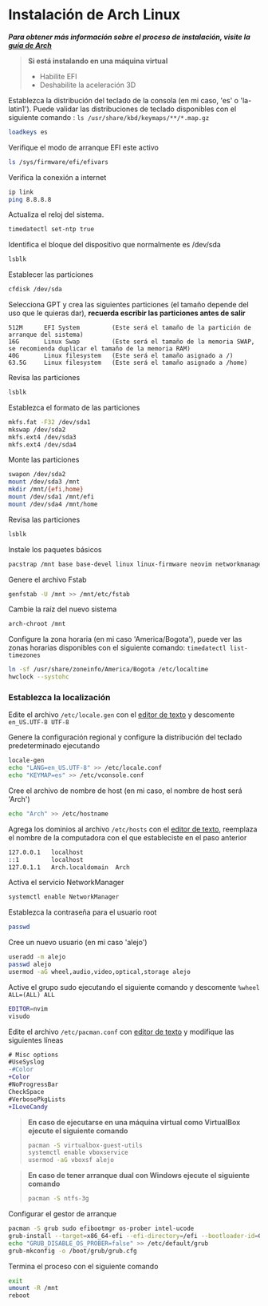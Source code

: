 # Instalación de Arch Linux

***Para obtener más información sobre el proceso de instalación, visite la [guía de Arch](https://wiki.archlinux.org/title/Installation_guide)***

>**Si está instalando en una máquina virtual**
>- Habilite EFI
>- Deshabilite la aceleración 3D

Establezca la distribución del teclado de la consola (en mi caso, 'es' o 'la-latin1'). Puede validar las distribuciones de teclado disponibles con el siguiente comando : `ls /usr/share/kbd/keymaps/**/*.map.gz`
```bash
loadkeys es
```

Verifique el modo de arranque EFI este activo
```bash
ls /sys/firmware/efi/efivars
```

Verifica la conexión a internet
```bash
ip link
ping 8.8.8.8
```

Actualiza el reloj del sistema.
```bash
timedatectl set-ntp true
```

Identifica el bloque del dispositivo que normalmente es /dev/sda
```bash
lsblk
```

Establecer las particiones
```bash
cfdisk /dev/sda
```

Selecciona GPT y crea las siguientes particiones (el tamaño depende del uso que le quieras dar), **recuerda escribir las particiones antes de salir**
```
512M      EFI System         (Este será el tamaño de la partición de arranque del sistema)
16G       Linux Swap         (Este será el tamaño de la memoria SWAP, se recomienda duplicar el tamaño de la memoria RAM)
40G       Linux filesystem   (Este será el tamaño asignado a /)
63.5G     Linux filesystem   (Este será el tamaño asignado a /home)
```

Revisa las particiones
```bash
lsblk
```

Establezca el formato de las particiones
```bash
mkfs.fat -F32 /dev/sda1
mkswap /dev/sda2
mkfs.ext4 /dev/sda3
mkfs.ext4 /dev/sda4
```

Monte las particiones
```bash
swapon /dev/sda2
mount /dev/sda3 /mnt
mkdir /mnt/{efi,home}
mount /dev/sda1 /mnt/efi
mount /dev/sda4 /mnt/home
```

Revisa las particiones
```bash
lsblk
```

Instale los paquetes básicos
```bash
pacstrap /mnt base base-devel linux linux-firmware neovim networkmanager
```

Genere el archivo Fstab
```bash
genfstab -U /mnt >> /mnt/etc/fstab
```

Cambie la raíz del nuevo sistema
```bash
arch-chroot /mnt
```

Configure la zona horaria (en mi caso 'America/Bogota'), puede ver las zonas horarias disponibles con el siguiente comando: `timedatectl list-timezones`
```bash
ln -sf /usr/share/zoneinfo/America/Bogota /etc/localtime
hwclock --systohc
```

### Establezca la localización
Edite el archivo `/etc/locale.gen` con el [editor de texto][1] y descomente `en_US.UTF-8 UTF-8`

Genere la configuración regional y configure la distribución del teclado predeterminado ejecutando
```bash
locale-gen
echo "LANG=en_US.UTF-8" >> /etc/locale.conf
echo "KEYMAP=es" >> /etc/vconsole.conf
```

Cree el archivo de nombre de host (en mi caso, el nombre de host será 'Arch')
```bash
echo "Arch" >> /etc/hostname
```

Agrega los dominios al archivo `/etc/hosts` con el [editor de texto][1], reemplaza el nombre de la computadora con el que estableciste en el paso anterior
```bash
127.0.0.1   localhost
::1         localhost
127.0.1.1   Arch.localdomain  Arch
```

Activa el servicio NetworkManager
```bash
systemctl enable NetworkManager
```

Establezca la contraseña para el usuario root
```bash
passwd
```

Cree un nuevo usuario (en mi caso 'alejo')
```bash
useradd -m alejo
passwd alejo
usermod -aG wheel,audio,video,optical,storage alejo
```

Active el grupo sudo ejecutando el siguiente comando y descomente `%wheel ALL=(ALL) ALL`
```bash
EDITOR=nvim
visudo
```

Edite el archivo `/etc/pacman.conf` con [editor de texto][1] y modifique las siguientes líneas
```diff
# Misc options
#UseSyslog
-#Color
+Color
#NoProgressBar
CheckSpace
#VerbosePkgLists
+ILoveCandy
```

>**En caso de ejecutarse en una máquina virtual como VirtualBox ejecute el siguiente comando**
>```bash
>pacman -S virtualbox-guest-utils
>systemctl enable vboxservice
>usermod -aG vboxsf alejo
>```

>**En caso de tener arranque dual con Windows ejecute el siguiente comando**
>```bash
>pacman -S ntfs-3g
>```

Configurar el gestor de arranque
```bash
pacman -S grub sudo efibootmgr os-prober intel-ucode
grub-install --target=x86_64-efi --efi-directory=/efi --bootloader-id=GRUB
echo "GRUB_DISABLE_OS_PROBER=false" >> /etc/default/grub
grub-mkconfig -o /boot/grub/grub.cfg
```

Termina el proceso con el siguiente comando
```bash
exit
umount -R /mnt
reboot
```

[1]:../../README.es.md#editor-de-texto